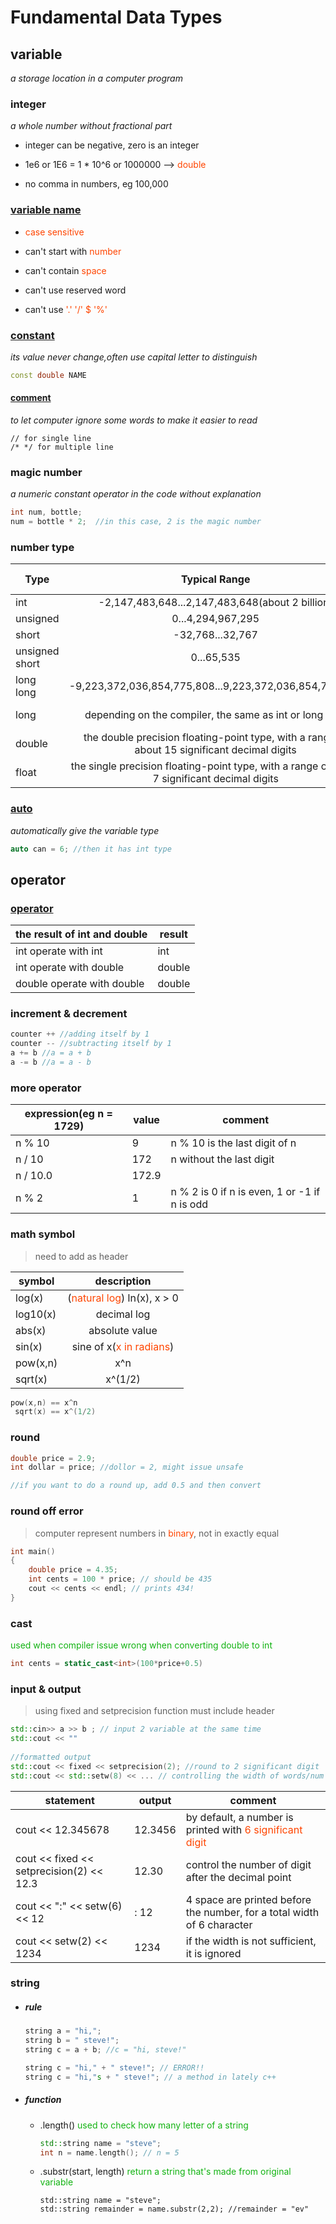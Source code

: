 # Fundamental Data Types

## variable

 *a storage location in a computer program*



### integer

*a whole number without fractional part*



* integer can be negative, zero is an integer

* 1e6 or 1E6 = 1 * 10^6 or 1000000 --> <font color='OrangeRed'>double</font>

* no comma in numbers, eg 100,000

  

### <u>variable name</u>

* <font color='OrangeRed'>case sensitive</font>

* can't start with <font color='OrangeRed'>number</font>

* can't contain <font color='OrangeRed'>space</font>

* can't use reserved word

* can't use <font color='OrangeRed'>'.' '/' $ '%'</font>

  

### <u>constant</u>

*its value never change,often use capital letter to distinguish*



```c++
const double NAME
```





#### <u>comment</u>

  *to let computer ignore some words to make it easier to read*



   ```
   // for single line
   /* */ for multiple line
   ```



### magic number

   *a numeric constant operator in the code without explanation*



```c++
int num, bottle;
num = bottle * 2;  //in this case, 2 is the magic number
```



### number type

| Type           |                        Typical Range                         | Typical Size |
| -------------- | :----------------------------------------------------------: | ------------ |
| int            |       -2,147,483,648...2,147,483,648(about 2 billion)        | 4 bytes      |
| unsigned       |                      0...4,294,967,295                       | 4 bytes      |
| short          |                       -32,768...32,767                       | 2 bytes      |
| unsigned short |                          0...65,535                          | 2 bytes      |
| long long      |    -9,223,372,036,854,775,808...9,223,372,036,854,775,807    | 8 bytes      |
| long           |   depending on the compiler, the same as int or long long    | 4 or 8 bytes |
| double         | the double precision floating-point type, with a range of about 15 significant decimal digits | 8 bytes      |
| float          | the single precision floating-point type, with a range of about 7 significant decimal digits | 4 bytes      |

 

### <u>auto</u>

   *automatically give the variable type*

```c++
auto can = 6; //then it has int type
```



## operator

### <u>operator</u>

| the result of int and double | result |
| ---------------------------- | ------ |
| int operate with int         | int    |
| int operate with double      | double |
| double operate with double   | double |



### increment & decrement



```c++
counter ++ //adding itself by 1
counter -- //subtracting itself by 1
a += b //a = a + b
a -= b //a = a - b
```



### more operator

| expression(eg n = 1729) | value | comment                                      |
| ----------------------- | ----- | -------------------------------------------- |
| n % 10                  | 9     | n % 10 is the last digit of n                |
| n / 10                  | 172   | n without the last digit                     |
| n / 10.0                | 172.9 |                                              |
| n % 2                   | 1     | n % 2 is 0 if n is even, 1 or -1 if n is odd |



### math symbol



> need to add <font color='OrangeRed'><cmath></font> as header



| symbol   |                        description                        |
| -------- | :-------------------------------------------------------: |
| log(x)   | (<font color='OrangeRed'>natural log</font>) ln(x), x > 0 |
| log10(x) |                        decimal log                        |
| abs(x)   |                      absolute value                       |
| sin(x)   |  sine of x(<font color='OrangeRed'>x in radians</font>)   |
| pow(x,n) |                            x^n                            |
| sqrt(x)  |                          x^(1/2)                          |



```c++
pow(x,n) == x^n
 sqrt(x) == x^(1/2)
```



### round



```c++
double price = 2.9;
int dollar = price; //dollor = 2, might issue unsafe

//if you want to do a round up, add 0.5 and then convert
```



### round off error



> computer represent numbers in <font color='OrangeRed'>binary</font>, not in exactly equal

```c++
int main()
{
  	double price = 4.35;
  	int cents = 100 * price; // should be 435
  	cout << cents << endl; // prints 434!
}
```



### cast

   <font color='12b312'>used when compiler issue wrong when converting double to int </font>



```c++
int cents = static_cast<int>(100*price+0.5)
```



### input & output



>using fixed and setprecision function must include <font color='OrangeRed'><iomanip></font> header

```c++
std::cin>> a >> b ; // input 2 variable at the same time
std::cout << ""
  
//formatted output
std::cout << fixed << setprecision(2); //round to 2 significant digit
std::cout << std::setw(8) << ... // controlling the width of words/num to line up
```



| statement                                | output  | comment                                                      |
| ---------------------------------------- | ------- | ------------------------------------------------------------ |
| cout << 12.345678                        | 12.3456 | by default, a number is printed with <font color='OrangeRed'>6 significant digit</font> |
| cout << fixed << setprecision(2) << 12.3 | 12.30   | control the number of digit after the decimal point          |
| cout << ":" << setw(6) << 12             | :   12  | 4 space are printed before the number, for a total width of 6 character |
| cout << setw(2) << 1234                  | 1234    | if the width is not sufficient, it is ignored                |



### string

  * ##### rule

    ```c++
    string a = "hi,";
    string b = " steve!";
    string c = a + b; //c = "hi, steve!"
    
    string c = "hi," + " steve!"; // ERROR!!
    string c = "hi,"s + " steve!"; // a method in lately c++
    ```

  * ##### function

    * .length() <font color=#12b312>used to check how many letter of a string</font>

      ```c++
      std::string name = "steve";
      int n = name.length(); // n = 5
      ```

    * .substr(start, length) <font color=#12b312>return a string that's made from original variable</font>

      ```
      std::string name = "steve";
      std::string remainder = name.substr(2,2); //remainder = "ev"
      ```

      

